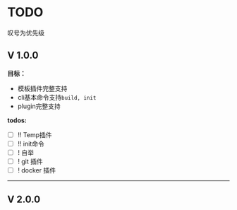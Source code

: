 # TODO

叹号为优先级

## V 1.0.0

**目标：**

* 模板插件完整支持
* cli基本命令支持`build, init`
* plugin完整支持

**todos:**

- [ ] !! Temp插件
- [ ] !! init命令
- [ ] ! 自举
- [ ] ! git 插件
- [ ] ! docker 插件

----

## V 2.0.0
